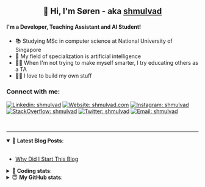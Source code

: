 <h2 align="center">
	👋 Hi, I'm Søren - aka <a href="https://shmulvad.com">shmulvad</a>
</h2>

#### I'm a Developer, Teaching Assistant and AI Student!
- 📚 Studying MSc in computer science at National University of Singapore
- 🧠 My field of specialization is artificial intelligence
- 👨‍🏫 When I'm not trying to make myself smarter, I try educating others as a TA
- 👨‍💻 I love to build my own stuff

### Connect with me:

[![Linkedin: shmulvad](https://img.shields.io/badge/shmulvad-blue?style=flat&logo=Linkedin&logoColor=white)][linkedin]
[![Website: shmulvad.com](https://img.shields.io/badge/shmulvad.com-47CCCC?&style=flat&logo=Google-Chrome&logoColor=white)][website]
[![Instagram: shmulvad](https://img.shields.io/badge/-@shmulvad-purple?style=flat&logo=Instagram&logoColor=white)][instagram]
[![StackOverflow: shmulvad](https://img.shields.io/badge/shmulvad-FE7A16?style=flat&logo=stack-overflow&logoColor=white)][stackOverflow]
[![Twitter: shmulvad](https://img.shields.io/badge/@shmulvad-1ca0f1?style=flat&logo=twitter&logoColor=white)][twitter]
[![Email: shmulvad](https://img.shields.io/badge/shmulvad-D14836?style=flat&logo=gmail&logoColor=white)][mail]

<br />

---

<details open>
 <summary>📕 <b>Latest Blog Posts</b>: </summary>

<br>

<!-- BLOG-POST-LIST:START -->
- [Why Did I Start This Blog](https://shmulvad.com/blog/why-did-start-this-blog)
<!-- BLOG-POST-LIST:END -->

</details>

<!-- --- -->

<details>
 <summary>🤖 <b>Coding stats</b>: </summary>

<br>

<!--START_SECTION:waka-->
**I'm a Night 🦉** 

```text
🌞 Morning    67 commits     ████░░░░░░░░░░░░░░░░░░░░░   16.92% 
🌆 Daytime    111 commits    ███████░░░░░░░░░░░░░░░░░░   28.03% 
🌃 Evening    100 commits    ██████░░░░░░░░░░░░░░░░░░░   25.25% 
🌙 Night      118 commits    ███████░░░░░░░░░░░░░░░░░░   29.8%

```


📊 **This Week I Spent My Time On** 

```text
💬 Programming Languages: 
Python                   9 hrs 20 mins       █████████░░░░░░░░░░░░░░░░   36.66% 
HTML                     6 hrs 50 mins       ██████░░░░░░░░░░░░░░░░░░░   26.83% 
Other                    3 hrs 17 mins       ███░░░░░░░░░░░░░░░░░░░░░░   12.9% 
SQL                      2 hrs 46 mins       ██░░░░░░░░░░░░░░░░░░░░░░░   10.89% 
JavaScript               1 hr 41 mins        █░░░░░░░░░░░░░░░░░░░░░░░░   6.67%

🔥 Editors: 
VS Code                  16 hrs 44 mins      ████████████████░░░░░░░░░   65.7% 
Sublime Text             5 hrs 52 mins       █████░░░░░░░░░░░░░░░░░░░░   23.06% 
Zsh                      2 hrs 51 mins       ██░░░░░░░░░░░░░░░░░░░░░░░   11.25%

🐱‍💻 Projects: 
dashboard                13 hrs              ████████████░░░░░░░░░░░░░   51.06% 
src                      7 hrs 18 mins       ███████░░░░░░░░░░░░░░░░░░   28.69% 
Unknown Project          3 hrs 38 mins       ███░░░░░░░░░░░░░░░░░░░░░░   14.32% 
Terminal                 1 hr 22 mins        █░░░░░░░░░░░░░░░░░░░░░░░░   5.43% 
web                      4 mins              ░░░░░░░░░░░░░░░░░░░░░░░░░   0.27%

```


<!--END_SECTION:waka-->

</details>

<!-- --- -->

<details>
 <summary>😇 <b>My GitHub stats</b>: </summary>

<br>

<img align="left" alt="shmulvad's Github Stats" src="https://github-readme-stats.vercel.app/api?username=shmulvad&show_icons=true&hide_border=true" />

</details>



[website]: https://shmulvad.com
[twitter]: https://twitter.com/shmulvad
[linkedin]: https://linkedin.com/in/shmulvad
[instagram]: https://instagram.com/shmulvad
[stackOverflow]: https://stackoverflow.com/users/9248793/shmulvad
[mail]: mailto:shmulvad@gmail.com
[github]: https://github.com/shmulvad
